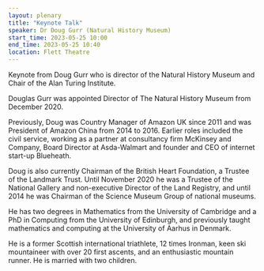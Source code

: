 ```yaml
---
layout: plenary
title: "Keynote Talk"
speaker: Dr Doug Gurr (Natural History Museum)
start_time: 2023-05-25 10:00
end_time: 2023-05-25 10:40
location: Flett Theatre
---
```


Keynote from Doug Gurr who is director of the Natural History Museum and Chair of the Alan Turing Institute.


Douglas Gurr was appointed Director of The Natural History Museum from
December 2020.

Previously, Doug was Country Manager of Amazon UK since 2011 and was
President of Amazon China from 2014 to 2016.  Earlier roles included
the civil service, working as a partner at consultancy firm McKinsey
and Company, Board Director at Asda-Walmart and founder and CEO of
internet start-up Blueheath.

Doug is also currently Chairman of the British Heart Foundation, a
Trustee of the Landmark Trust.  Until November 2020 he was a Trustee
of the National Gallery and non-executive Director of the Land
Registry, and until 2014 he was Chairman of the Science Museum Group
of national museums.

He has two degrees in Mathematics from the University of Cambridge and
a PhD in Computing from the University of Edinburgh, and previously
taught mathematics and computing at the University of Aarhus in
Denmark.

He is a former Scottish international triathlete, 12 times Ironman,
keen ski mountaineer with over 20 first ascents, and an enthusiastic
mountain runner. He is married with two children.
